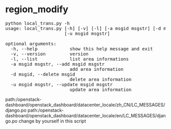 # region_modify
<pre>
python local_trans.py -h
usage: local_trans.py [-h] [-v] [-l] [-a msgid msgstr] [-d msgid]
                      [-u msgid msgstr]
   
optional arguments:
  -h, --help            show this help message and exit
  -v, --version         version
  -l, --list            list area informations
  -a msgid msgstr, --add msgid msgstr
                        add area information
  -d msgid, --delete msgid
                        delete area information
  -u msgid msgstr, --update msgid msgstr
                        update area information
</pre>
path:/openstack-dashboard/openstack_dashboard/datacenter_locale/zh_CN/LC_MESSAGES/django.po
path:/openstack-dashboard/openstack_dashboard/datacenter_locale/en/LC_MESSAGES/django.po
change by yourself in this script

